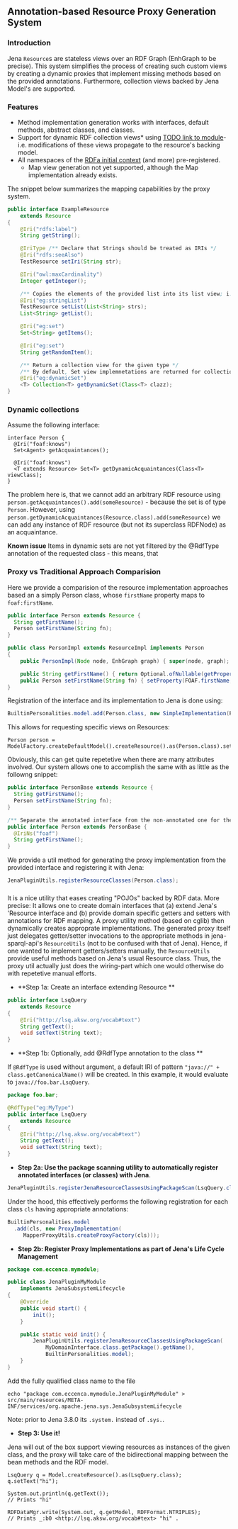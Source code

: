 ## Annotation-based Resource Proxy Generation System

### Introduction
Jena `Resource`s are stateless views over an RDF Graph (EnhGraph to be precise).
This system simplifies the process of creating such custom views by creating a dynamic proxies that implement missing methods based on
the provided annotations. Furthermore, collection views backed by Jena Model's are supported.

### Features

* Method implementation generation works with interfaces, default methods, abstract classes, and classes.
* Support for dynamic RDF collection views* using [TODO link to module]()- i.e. modifications of these views propagate to the resource's backing model.
* All namespaces of the [RDFa initial context](https://www.w3.org/2011/rdfa-context/rdfa-1.1) (and more) pre-registered.
    * Map view generation not yet supported, although the Map implementation already exists.


The snippet below summarizes the mapping capabilities by the proxy system.

```java
public interface ExampleResource
	extends Resource
{
	@Iri("rdfs:label")
	String getString();

	@IriType /** Declare that Strings should be treated as IRIs */
	@Iri("rdfs:seeAlso")
	TestResource setIri(String str);

	@Iri("owl:maxCardinality")
	Integer getInteger();

    /** Copies the elements of the provided list into its list view; i.e. invokes getList(); **/
	@Iri("eg:stringList")
	TestResource setList(List<String> strs);
	List<String> getList();

	@Iri("eg:set")
	Set<String> getItems();

	@Iri("eg:set")
	String getRandomItem();

    /** Return a collection view for the given type */
    /** By default, Set view implemnetations are returned for collections */
	@Iri("eg:dynamicSet")
	<T> Collection<T> getDynamicSet(Class<T> clazz);
}
```

### Dynamic collections
Assume the following interface:

```
interface Person {
  @Iri("foaf:knows")
  Set<Agent> getAcquaintances();

  @Iri("foaf:knows")
  <T extends Resource> Set<T> getDynamicAcquaintances(Class<T> viewClass);
}
```

The problem here is, that we cannot add an arbitrary RDF resource using `person.getAcquaintances().add(someResource)` - because the set is of type
`Person`.
However, using `person.getDynamicAcquaintances(Resource.class).add(someResource)` we can add any instance of RDF resource (but not its superclass RDFNode) as an acquaintance.


**Known issue** Items in dynamic sets are not yet filtered by the @RdfType annotation of the requested class - this means, that


### Proxy vs Traditional Approach Comparision

Here we provide a comparision of the resource implementation approaches based an a simply Person class, whose `firstName` property maps to `foaf:firstName`.

```java
public interface Person extends Resource {
  String getFirstName();
  Person setFirstName(String fn);
}

public class PersonImpl extends ResourceImpl implements Person
{
  	public PersonImpl(Node node, EnhGraph graph) { super(node, graph); }

    public String getFirstName() { return Optional.ofNullable(getProperty(FOAF.firstName)).map(Statement::getString).orElse(null); }
    public Person setFirstName(String fn) { setProperty(FOAF.firstName, fn); return this; }
}
```

Registration of the interface and its implementation to Jena is done using:
```java
BuiltinPersonalities.model.add(Person.class, new SimpleImplementation(PersonImpl::new));
```

This allows for requesting specific views on Resources:
```
Person person = ModelFactory.createDefaultModel().createResource().as(Person.class).setFirstName("Tim");
```


Obviously, this can get quite repetetive when there are many attributes involved.
Our system allows one to accomplish the same with as little as the followng snippet:
```java
public interface PersonBase extends Resource {
  String getFirstName();
  Person setFirstName(String fn);
}

/** Separate the annotated interface from the non-annotated one for the sake of demonstrating that it can be done */
public interface Person extends PersonBase {
  @IriNs("foaf")
  String getFirstName();
}
```


We provide a util method for generating the proxy implementation from the provided interface and registering it with Jena:
```java
JenaPluginUtils.registerResourceClasses(Person.class);
```


###

It is a nice utility that eases creating "POJOs" backed by RDF data. More precise: It allows one to create domain interfaces that (a) extend Jena's 'Resource interface and (b) provide domain specific getters and setters with annotations for RDF mapping.
A proxy utility method (based on cglib) then dynamically creates approprate implementations.
The generated proxy itself just delegates getter/setter invocations to the appropriate methods in jena-sparql-api's `ResourceUtils` (not to be confused with that of Jena). Hence, if one wanted to implement getters/setters manually, the `ResourceUtils` provide useful methods based on Jena's usual Resource class. Thus, the proxy util actually just does the wiring-part which one would otherwise do with repetetive manual efforts.


* **Step 1a: Create an interface extending Resource **

```java
public interface LsqQuery
	extends Resource
{
    @Iri("http://lsq.aksw.org/vocab#text")
	String getText();
    void setText(String text);
}
```

* **Step 1b: Optionally, add @RdfType annotation to the class **

If `@RdfType` is used without argument, a default IRI of pattern `"java://" + class.getCanonicalName()` will be created.
In this example, it would evaluate to `java://foo.bar.LsqQuery`.

```java
package foo.bar;

@RdfType("eg:MyType")
public interface LsqQuery
	extends Resource
{
    @Iri("http://lsq.aksw.org/vocab#text")
	String getText();
    void setText(String text);
}
```




* **Step 2a: Use the package scanning utility to automatically register annotated interfaces (or classes) with Jena**.

```java
JenaPluginUtils.registerJenaResourceClassesUsingPackageScan(LsqQuery.class.getPackage().getName(), BuiltinPersonalities.model);
```

Under the hood, this effectively performs the following registration for each class `cls` having appropriate annotations:
```java
BuiltinPersonalities.model
  .add(cls, new ProxyImplementation(
     MapperProxyUtils.createProxyFactory(cls)));
```


* **Step 2b: Register Proxy Implementations as part of Jena's Life Cycle Management**

```java
package com.eccenca.mymodule;

public class JenaPluginMyModule
	implements JenaSubsystemLifecycle
{
	@Override
	public void start() {
		init();
	}

	public static void init() {
		JenaPluginUtils.registerJenaResourceClassesUsingPackageScan(
		    MyDomainInterface.class.getPackage().getName(),
		    BuiltinPersonalities.model);
	}
}
```

Add the fully qualified class name to the file

```
echo "package com.eccenca.mymodule.JenaPluginMyModule" > src/main/resources/META-INF/services/org.apache.jena.sys.JenaSubsystemLifecycle
```
Note: prior to Jena 3.8.0 its `.system.` instead of `.sys.`.


* **Step 3: Use it!**

Jena will out of the box support viewing resources as instances of the given class, and the proxy will take care of the bidirectional mapping between the bean methods and the RDF model.

```
LsqQuery q = Model.createResource().as(LsqQuery.class);
q.setText("hi");

System.out.println(q.getText());
// Prints "hi"

RDFDataMgr.write(System.out, q.getModel, RDFFormat.NTRIPLES);
// Prints _:b0 <http://lsq.aksw.org/vocab#text> "hi" .

```